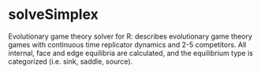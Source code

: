 # solveSimplex
Evolutionary game theory solver for R: describes evolutionary game theory games with continuous time replicator dynamics and 2-5 competitors. All internal, face and edge equilibria are calculated, and the equilibrium type is categorized (i.e. sink, saddle, source).
